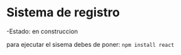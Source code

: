 <h1>Sistema de registro</h1>
-Estado: en construccion

para ejecutar el sisema debes de poner:
```npm install react```

